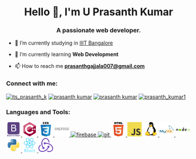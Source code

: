 <h1 align="center">Hello 👋, I'm U Prasanth Kumar</h1>
<h3 align="center">A passionate web developer.</h3>

- 🔭 I’m currently studying in [IIIT Bangalore](https://www.iiitb.ac.in/)

- 🌱 I’m currently learning **Web Development**

- 📫 How to reach me **prasanthgajjala007@gmail.com**

<h3 align="left">Connect with me:</h3>
<p align="left">
<a href="https://twitter.com/its_prasanth_k" target="blank"><img align="center" src="https://cdn.jsdelivr.net/npm/simple-icons@3.0.1/icons/twitter.svg" alt="its_prasanth_k" height="30" width="40" /></a>
<a href="https://linkedin.com/in/prasanth kumar" target="blank"><img align="center" src="https://cdn.jsdelivr.net/npm/simple-icons@3.0.1/icons/linkedin.svg" alt="prasanth kumar" height="30" width="40" /></a>
<a href="https://fb.com/prasanth kumar" target="blank"><img align="center" src="https://cdn.jsdelivr.net/npm/simple-icons@3.0.1/icons/facebook.svg" alt="prasanth kumar" height="30" width="40" /></a>
<a href="https://instagram.com/prasanth_kumar1" target="blank"><img align="center" src="https://cdn.jsdelivr.net/npm/simple-icons@3.0.1/icons/instagram.svg" alt="prasanth_kumar1" height="30" width="40" /></a>
</p>

<h3 align="left">Languages and Tools:</h3>
<p align="left"> <a href="https://getbootstrap.com" target="_blank"> <img src="https://raw.githubusercontent.com/devicons/devicon/master/icons/bootstrap/bootstrap-plain-wordmark.svg" alt="bootstrap" width="40" height="40"/> </a> <a href="https://www.w3schools.com/cpp/" target="_blank"> <img src="https://raw.githubusercontent.com/devicons/devicon/master/icons/cplusplus/cplusplus-original.svg" alt="cplusplus" width="40" height="40"/> </a> <a href="https://www.w3schools.com/css/" target="_blank"> <img src="https://raw.githubusercontent.com/devicons/devicon/master/icons/css3/css3-original-wordmark.svg" alt="css3" width="40" height="40"/> </a> <a href="https://expressjs.com" target="_blank"> <img src="https://raw.githubusercontent.com/devicons/devicon/master/icons/express/express-original-wordmark.svg" alt="express" width="40" height="40"/> </a> <a href="https://firebase.google.com/" target="_blank"> <img src="https://www.vectorlogo.zone/logos/firebase/firebase-icon.svg" alt="firebase" width="40" height="40"/> </a> <a href="https://git-scm.com/" target="_blank"> <img src="https://www.vectorlogo.zone/logos/git-scm/git-scm-icon.svg" alt="git" width="40" height="40"/> </a> <a href="https://www.w3.org/html/" target="_blank"> <img src="https://raw.githubusercontent.com/devicons/devicon/master/icons/html5/html5-original-wordmark.svg" alt="html5" width="40" height="40"/> </a> <img src="https://raw.githubusercontent.com/devicons/devicon/master/icons/javascript/javascript-original.svg" alt="javascript" width="40" height="40"/> </a> <a href="https://www.linux.org/" target="_blank"> <img src="https://raw.githubusercontent.com/devicons/devicon/master/icons/linux/linux-original.svg" alt="linux" width="40" height="40"/> </a> <a href="https://www.mysql.com/" target="_blank"> <img src="https://raw.githubusercontent.com/devicons/devicon/master/icons/mysql/mysql-original-wordmark.svg" alt="mysql" width="40" height="40"/> </a> <a href="https://nodejs.org" target="_blank"> <img src="https://raw.githubusercontent.com/devicons/devicon/master/icons/nodejs/nodejs-original-wordmark.svg" alt="nodejs" width="40" height="40"/> </a> <a href="https://www.python.org" target="_blank"> <img src="https://raw.githubusercontent.com/devicons/devicon/master/icons/python/python-original.svg" alt="python" width="40" height="40"/> </a> <a href="https://reactjs.org/" target="_blank"> <img src="https://raw.githubusercontent.com/devicons/devicon/master/icons/react/react-original-wordmark.svg" alt="react" width="40" height="40"/> </a> <a href="https://redux.js.org" target="_blank"> <img src="https://raw.githubusercontent.com/devicons/devicon/master/icons/redux/redux-original.svg" alt="redux" width="40" height="40"/> </a> </p>

